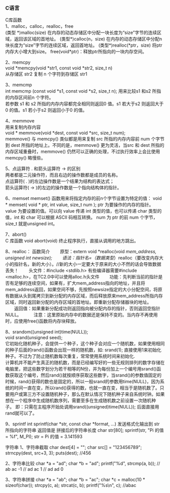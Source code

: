 ### C语言  

C库函数  
1、malloc，calloc，realloc，free   
(类型 \*)malloc(size) 在内存的动态存储区中分配一块长度为“size”字节的连续区域，返回该区域的首地址。 
(类型\*)calloc(n，size) 在内存的动态存储区中分配n块长度为“size”字节的连续区域，返回首地址。 
(类型\*)realloc(\*ptr，size) 将ptr内存大小增大到size。 
free(void*ptr)：释放ptr所指向的一块内存空间。  


2、memcpy  
void *memcpy(void *str1, const void *str2, size_t n)   
从存储区 str2 复制 n 个字符到存储区 str1  


3、memcmp  
int memcmp (const void *s1, const void *s2, size_t n);
用来比较s1 和s2 所指的内存区间前n 个字符。  
若参数 s1 和 s2 所指的内存内容都完全相同则返回0 值。s1 若大于s2 则返回大于0 的值。s1 若小于s2 则返回小于0 的值。  

4、memmove  
用来复制内存内容  
void * memmove(void *dest, const void *src, size_t num);  
memmove() 与 memcpy() 类似都是用来复制 src 所指的内存内容前 num 个字节到 dest 所指的地址上。不同的是，memmove() 更为灵活，当src 和 dest 所指的内存区域重叠时，memmove() 仍然可以正确的处理，不过执行效率上会比使用 memcpy() 略慢些。  

5、点运算符 . 和箭头运算符 -> 的区别  
    两者都是二元操作符，而且右边的操作数都是成员的名称。  
    点运算符( . )的左边操作数是一个结果为结构的表达式；  
    箭头运算符( -> )的左边的操作数是一个指向结构体的指针。  
    
    

6、memset
memset() 函数用来将指定内存的前n个字节设置为特定的值：
    void * memset( void * ptr, int value, size_t num );
	ptr 为要操作的内存的指针。
	value 为要设置的值。可以向 value 传递 int 类型的值，也可以传递 char 类型的值，int 和 char 可以根据 ASCII 码相互转换。
	num 为 ptr 的前 num 个字节，size_t 就是unsigned int。   
	
	  
	   
7、abort()  
C 库函数 void abort(void) 终止程序执行，直接从调用的地方跳出。  


8、realloc：
函数简介
　　原型：extern void *realloc(void *mem_address, unsigned int newsize);
　　语法：指针名=（数据类型*）realloc（要改变内存大小的指针名，新的大小）。//新的大小一定要大于原来的大小不然的话会导致数据丢失！
　　头文件：#include <stdlib.h> 有些编译器需要#include <malloc.h>，在TC2.0中可以使用alloc.h头文件
　　功能：先判断当前的指针是否有足够的连续空间，如果有，扩大mem_address指向的地址，并且将mem_address返回，如果空间不够，先按照newsize指定的大小分配空间，将原有数据从头到尾拷贝到新分配的内存区域，而后释放原来mem_address所指内存区域，同时返回新分配的内存区域的首地址。即重新分配存储器块的地址。
　　返回值：如果重新分配成功则返回指向被分配内存的指针，否则返回空指针NULL。　
　　注意：这里原始内存中的数据还是保持不变的。当内存不再使用时，应使用free()函数将内存块释放。




8、srandom((unsigned int)time(NULL));  
void srand(unsigned seed);  
它初始化随机种子，会提供一个种子，这个种子会对应一个随机数，如果使用相同的种子后面的rand()函数会出现一样的随机数，如: srand(1); 直接使用1来初始化种子。不过为了防止随机数每次重复，常常使用系统时间来初始化.  
计算机并不能产生真正的随机数，而是已经编写好的一些无规则排列的数字存储在电脑里，把这些数字划分为若干相等的N份，并为每份加上一个编号用srand()函数获取这个编号，然后rand()就按顺序获取这些数字，当srand()的参数值固定的时候，rand()获得的数也是固定的，所以一般srand的参数用time(NULL)，因为系统的时间一直在变，所以rand()获得的数，也就一直在变，相当于是随机数了。只要用户或第三方不设置随机种子，那么在默认情况下随机种子来自系统时钟。如果想在一个程序中生成随机数序列，需要至多在生成随机数之前设置一次随机种子。 即：只需在主程序开始处调用srand((unsigned)time(NULL)); 后面直接用rand就可以了。  



9、sprintf
int sprintf(char *str, const char *format, ...) 发送格式化输出到 str 所指向的字符串
返回值是 拼接后的字符串长度
char str[80];
sprintf(str, "Pi 的值 = %f", M_PI);
str = Pi 的值 = 3.141593





字符串
1、字符串截取
char dest[4] = "";
char src[] = "123456789";
strncpy(dest, src+3, 3);
puts(dest); //456

2、字符串比较
    char *a = "ad";
    char *b = "ad";
    printf("%d", strcmp(a, b));
    // ab ac -1
    // ad ac 1
    // ad ad 0

3、字符串拼接
    char *a = "ab";
    char *b = "ac";
    char *c = malloc(10 * sizeof(char));
    strcpy(c, a);
    strcat(c, b);
    printf("%s\n", c); //abac


